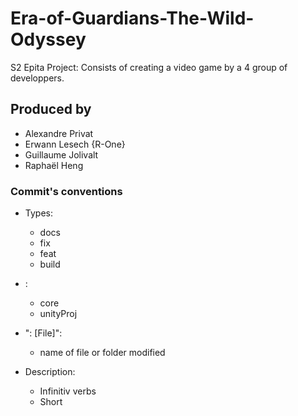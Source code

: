 # Era-of-Guardians-The-Wild-Odyssey
S2 Epita Project: Consists of creating a video game by a 4 group of developpers.

## Produced by
* Alexandre Privat
* Erwann Lesech {R-One}
* Guillaume Jolivalt
* Raphaël Heng

### Commit's conventions
* Types:
    - docs
    - fix
    - feat
    - build

* <Impact>:
    - core
    - unityProj

* ": [File]":
    - name of file or folder modified

* Description:
    - Infinitiv verbs
    - Short 